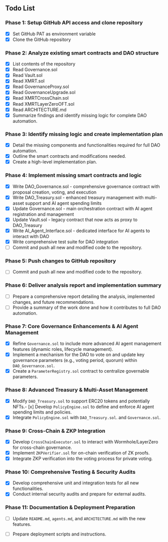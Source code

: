 ## Todo List

### Phase 1: Setup GitHub API access and clone repository
- [x] Set GitHub PAT as environment variable
- [x] Clone the GitHub repository

### Phase 2: Analyze existing smart contracts and DAO structure
- [x] List contents of the repository
- [x] Read Governance.sol
- [x] Read Vault.sol
- [x] Read XMRT.sol
- [x] Read GovernanceProxy.sol
- [x] Read GovernanceUpgrade.sol
- [x] Read XMRTCrossChain.sol
- [x] Read XMRTLayerZeroOFT.sol
- [x] Read ARCHITECTURE.md
- [x] Summarize findings and identify missing logic for complete DAO automation.

### Phase 3: Identify missing logic and create implementation plan
- [x] Detail the missing components and functionalities required for full DAO automation.
- [x] Outline the smart contracts and modifications needed.
- [x] Create a high-level implementation plan.

### Phase 4: Implement missing smart contracts and logic
- [x] Write DAO_Governance.sol - comprehensive governance contract with proposal creation, voting, and execution
- [x] Write DAO_Treasury.sol - enhanced treasury management with multi-asset support and AI agent spending limits
- [x] Update Governance.sol - main orchestration contract with AI agent registration and management
- [x] Update Vault.sol - legacy contract that now acts as proxy to DAO_Treasury
- [x] Write AI_Agent_Interface.sol - dedicated interface for AI agents to interact with DAO
- [x] Write comprehensive test suite for DAO integration
- [ ] Commit and push all new and modified code to the repository.

### Phase 5: Push changes to GitHub repository
- [ ] Commit and push all new and modified code to the repository.

### Phase 6: Deliver analysis report and implementation summary
- [ ] Prepare a comprehensive report detailing the analysis, implemented changes, and future recommendations.
- [ ] Provide a summary of the work done and how it contributes to full DAO automation.

### Phase 7: Core Governance Enhancements & AI Agent Management
- [x] Refine `Governance.sol` to include more advanced AI agent management features (dynamic roles, lifecycle management).
- [x] Implement a mechanism for the DAO to vote on and update key governance parameters (e.g., voting period, quorum) within `DAO_Governance.sol`.
- [x] Create a `ParameterRegistry.sol` contract to centralize governable parameters.

### Phase 8: Advanced Treasury & Multi-Asset Management
- [x] Modify `DAO_Treasury.sol` to support ERC20 tokens and potentially NFTs.- [x] Develop `PolicyEngine.sol` to define and enforce AI agent spending limits and policies.
- [x] Integrate `PolicyEngine.sol` with `DAO_Treasury.sol`. and `Governance.sol`.

### Phase 9: Cross-Chain & ZKP Integration
- [x] Develop `CrossChainExecutor.sol` to interact with Wormhole/LayerZero for cross-chain governance.
- [x] Implement `ZKPVerifier.sol` for on-chain verification of ZK proofs.
- [x] Integrate ZKP verification into the voting process for private voting.

### Phase 10: Comprehensive Testing & Security Audits
- [x] Develop comprehensive unit and integration tests for all new functionalities.
- [x] Conduct internal security audits and prepare for external audits.

### Phase 11: Documentation & Deployment Preparation
- [ ] Update `README.md`, `agents.md`, and `ARCHITECTURE.md` with the new features.
- [ ] Prepare deployment scripts and instructions.

